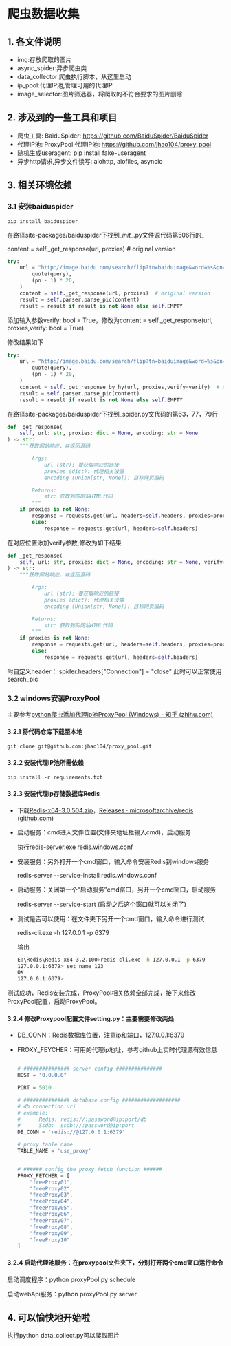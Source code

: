 # 爬虫数据收集
## 1. 各文件说明
- img:存放爬取的图片
- async_spider:异步爬虫类
- data_collector:爬虫执行脚本，从这里启动
- ip_pool:代理IP池,管理可用的代理IP
- image_selector:图片筛选器，将爬取的不符合要求的图片删除

## 2. 涉及到的一些工具和项目
- 爬虫工具:  BaiduSpider: https://github.com/BaiduSpider/BaiduSpider
- 代理IP池:  ProxyPool 代理IP池: https://github.com/jhao104/proxy_pool
- 随机生成useragent:  pip install fake-useragent
- 异步http请求,异步文件读写:  aiohttp, aiofiles, asyncio



## 3. 相关环境依赖

### 3.1 安装baiduspider

```shell
pip install baiduspider
```

在路径site-packages/baiduspider下找到\__init__.py文件源代码第506行的_

content = self._get_response(url, proxies)  # original version

```python
try:
    url = "http://image.baidu.com/search/flip?tn=baiduimage&word=%s&pn=%d" % (
        quote(query),
        (pn - 1) * 20,
    )
    content = self._get_response(url, proxies)  # original version
    result = self.parser.parse_pic(content)
    result = result if result is not None else self.EMPTY
```

添加输入参数verify: bool = True，修改为content = self._get_response(url, proxies,verify: bool = True)

修改结果如下

```python
try:
    url = "http://image.baidu.com/search/flip?tn=baiduimage&word=%s&pn=%d" % (
        quote(query),
        (pn - 1) * 20,
    )
    content = self._get_response_by_hy(url, proxies,verify=verify)  # original version
    result = self.parser.parse_pic(content)
    result = result if result is not None else self.EMPTY
```

在路径site-packages/baiduspider下找到\_spider.py文代码的第63，77，79行

```python
def _get_response(
    self, url: str, proxies: dict = None, encoding: str = None
) -> str:
    """获取网站响应，并返回源码

        Args:
            url (str): 要获取响应的链接
            proxies (dict): 代理相关设置
            encoding (Union[str, None]): 目标网页编码

        Returns:
            str: 获取到的网站HTML代码
        """
    if proxies is not None:
        response = requests.get(url, headers=self.headers, proxies=proxies)
        else:
            response = requests.get(url, headers=self.headers)
```

在对应位置添加verify参数,修改为如下结果

```python
def _get_response(
    self, url: str, proxies: dict = None, encoding: str = None, verify=True
) -> str:
    """获取网站响应，并返回源码

        Args:
            url (str): 要获取响应的链接
            proxies (dict): 代理相关设置
            encoding (Union[str, None]): 目标网页编码

        Returns:
            str: 获取到的网站HTML代码
        """
    if proxies is not None:
        response = requests.get(url, headers=self.headers, proxies=proxies, verify=verify)
        else:
            response = requests.get(url, headers=self.headers)
```

附自定义header：
spider.headers["Connection"] = "close"
此时可以正常使用search_pic

### 3.2 windows安装ProxyPool

主要参考[python爬虫添加代理ip池ProxyPool (Windows) - 知乎 (zhihu.com)](https://zhuanlan.zhihu.com/p/333433627)

#### 3.2.1 将代码仓库下载至本地

```
git clone git@github.com:jhao104/proxy_pool.git
```
#### 3.2.2 安装代理IP池所需依赖

```
pip install -r requirements.txt
```

#### 3.2.3 安装代理ip存储数据库Redis

- 下载[Redis-x64-3.0.504.zip](https://github.com/microsoftarchive/redis/releases/download/win-3.0.504/Redis-x64-3.0.504.zip)，[Releases · microsoftarchive/redis (github.com)](https://github.com/microsoftarchive/redis/releases)

- 启动服务：cmd进入文件位置(文件夹地址栏输入cmd)，启动服务

  执行redis-server.exe redis.windows.conf

- 安装服务：另外打开一个cmd窗口，输入命令安装Redis到windows服务

  redis-server --service-install redis.windows.conf

- 启动服务：关闭第一个“启动服务”cmd窗口，另开一个cmd窗口，启动服务

  redis-server --service-start (启动之后这个窗口就可以关闭了)

- 测试是否可以使用：在文件夹下另开一个cmd窗口，输入命令进行测试

  redis-cli.exe -h 127.0.0.1 -p 6379

  输出

  ```bash
  E:\Redis\Redis-x64-3.2.100>redis-cli.exe -h 127.0.0.1 -p 6379
  127.0.0.1:6379> set name 123
  OK
  127.0.0.1:6379>
  ```

​		测试成功，Redis安装完成，ProxyPool相关依赖全部完成，接下来修改ProxyPool配置，启动ProxyPool。

#### 3.2.4 修改Proxypool配置文件setting.py：主要需要修改两处

- DB_CONN：Redis数据库位置，注意ip和端口，127.0.0.1:6379

- FROXY_FEYCHER：可用的代理ip地址，参考github上实时代理源有效信息          

  ```python
  
  # ############### server config ###############
  HOST = "0.0.0.0"
  
  PORT = 5010
  
  # ############### database config ###################
  # db connection uri
  # example:
  #      Redis: redis://:password@ip:port/db
  #      Ssdb:  ssdb://:password@ip:port
  DB_CONN = 'redis://@127.0.0.1:6379'
  
  # proxy table name
  TABLE_NAME = 'use_proxy'
  
  
  # ###### config the proxy fetch function ######
  PROXY_FETCHER = [
      "freeProxy01",
      "freeProxy02",
      "freeProxy03",
      "freeProxy04",
      "freeProxy05",
      "freeProxy06",
      "freeProxy07",
      "freeProxy08",
      "freeProxy09",
      "freeProxy10"
  ]
  ```

  

#### 3.2.4 启动代理池服务：在proxypool文件夹下，分别打开两个cmd窗口运行命令

启动调度程序：python proxyPool.py schedule

启动webApi服务：python proxyPool.py server



## 4. 可以愉快地开始啦

执行python data_collect.py可以爬取图片